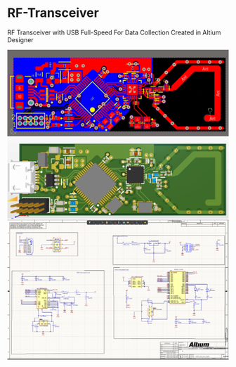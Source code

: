 # RF-Transceiver
RF Transceiver with USB Full-Speed For Data Collection Created in Altium Designer 

![](images/pic1.PNG)
![](images/pic2.PNG)
![](images/pic3.PNG)
